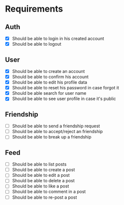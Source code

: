 # Requirements

## Auth

- [x] Should be able to login in his created account
- [x] Should be able to logout

## User

- [x] Should be able to create an account
- [x] Should be able to confirm his account
- [x] Should be able to edit his profile data
- [x] Should be able to reset his password in case forgot it
- [x] Should be able search for user name
- [x] Should be able to see user profile in case it's public

## Friendship

- [ ] Should be able to send a friendship request
- [ ] Should be able to accept/reject an friendship
- [ ] Should be able to break up a friendship

## Feed

- [ ] Should be able to list posts
- [ ] Should be able to create a post
- [ ] Should be able to edit a post
- [ ] Should be able to delete a post
- [ ] Should be able to like a post
- [ ] Should be able to comment in a post
- [ ] Should be able to re-post a post
